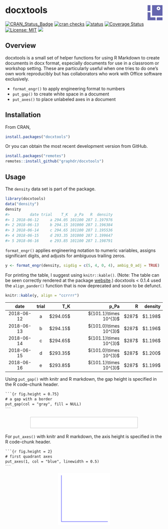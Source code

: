 
<!-- README.md is generated from README.Rmd. Please edit that file -->

# docxtools <img src="man/figures/logo.png" align="right" />

[![CRAN_Status_Badge](http://www.r-pkg.org/badges/version/docxtools)](https://CRAN.R-project.org/package=docxtools)
[![cran
checks](https://cranchecks.info/badges/summary/rhub)](https://cran.r-project.org/web/checks/check_results_rhub.html)
[![status](https://tinyverse.netlify.com/badge/docxtools)](https://CRAN.R-project.org/package=docxtools)
[![Coverage
Status](https://img.shields.io/codecov/c/github/graphdr/docxtools/master.svg)](https://codecov.io/github/graphdr/docxtools?branch=master)
[![License:
MIT](https://img.shields.io/badge/License-MIT-blue.svg)](https://opensource.org/licenses/MIT)
[![](https://cranlogs.r-pkg.org/badges/grand-total/docxtools)](https://CRAN.R-project.org/package=docxtools)

## Overview

docxtools is a small set of helper functions for using R Markdown to
create documents in docx format, especially documents for use in a
classroom or workshop setting. These are particularly useful when one
tries to do one’s own work reproducibly but has collaborators who work
with Office software exclusively.

-   `format_engr()` to apply engineering format to numbers
    <!-- - `align_pander()` to print a table of numbers using pander (deprecated) -->
-   `put_gap()` to create white space in a document
-   `put_axes()` to place unlabeled axes in a document

## Installation

From CRAN,

``` r
install.packages("docxtools")
```

Or you can obtain the most recent development version from GitHub.

``` r
install.packages("remotes")
remotes::install_github("graphdr/docxtools")
```

## Usage

The `density` data set is part of the package.

``` r
library(docxtools)
data("density")
density
#>         date trial    T_K   p_Pa   R  density
#> 1 2018-06-12     a 294.05 101100 287 1.197976
#> 2 2018-06-13     b 294.15 101000 287 1.196384
#> 3 2018-06-14     c 294.65 101100 287 1.195536
#> 4 2018-06-15     d 293.35 101000 287 1.199647
#> 5 2018-06-16     e 293.85 101100 287 1.198791
```

`format_engr()` applies engineering notation to numeric variables,
assigns significant digits, and adjusts for ambiguous trailing zeros.

``` r
y <- format_engr(density, sigdig = c(5, 4, 0, 4), ambig_0_adj = TRUE)
```

For printing the table, I suggest using `knitr::kable()`. (Note: The
table can be seen correctly rendered at the package
[website](https://graphdr.github.io/docxtools/).) docxtools \< 0.1.4
used the `align_pander()` function that is now deprecated and soon to be
defunct.

``` r
knitr::kable(y, align = "ccrrrr")
```

<table>
<thead>
<tr>
<th style="text-align:center;">
date
</th>
<th style="text-align:center;">
trial
</th>
<th style="text-align:right;">
T_K
</th>
<th style="text-align:right;">
p_Pa
</th>
<th style="text-align:right;">
R
</th>
<th style="text-align:right;">
density
</th>
</tr>
</thead>
<tbody>
<tr>
<td style="text-align:center;">
2018-06-12
</td>
<td style="text-align:center;">
a
</td>
<td style="text-align:right;">
$294.05$
</td>
<td style="text-align:right;">
${101.1}\times 10^{3}$
</td>
<td style="text-align:right;">
$287$
</td>
<td style="text-align:right;">
$1.198$
</td>
</tr>
<tr>
<td style="text-align:center;">
2018-06-13
</td>
<td style="text-align:center;">
b
</td>
<td style="text-align:right;">
$294.15$
</td>
<td style="text-align:right;">
${101.0}\times 10^{3}$
</td>
<td style="text-align:right;">
$287$
</td>
<td style="text-align:right;">
$1.196$
</td>
</tr>
<tr>
<td style="text-align:center;">
2018-06-14
</td>
<td style="text-align:center;">
c
</td>
<td style="text-align:right;">
$294.65$
</td>
<td style="text-align:right;">
${101.1}\times 10^{3}$
</td>
<td style="text-align:right;">
$287$
</td>
<td style="text-align:right;">
$1.196$
</td>
</tr>
<tr>
<td style="text-align:center;">
2018-06-15
</td>
<td style="text-align:center;">
d
</td>
<td style="text-align:right;">
$293.35$
</td>
<td style="text-align:right;">
${101.0}\times 10^{3}$
</td>
<td style="text-align:right;">
$287$
</td>
<td style="text-align:right;">
$1.200$
</td>
</tr>
<tr>
<td style="text-align:center;">
2018-06-16
</td>
<td style="text-align:center;">
e
</td>
<td style="text-align:right;">
$293.85$
</td>
<td style="text-align:right;">
${101.1}\times 10^{3}$
</td>
<td style="text-align:right;">
$287$
</td>
<td style="text-align:right;">
$1.199$
</td>
</tr>
</tbody>
</table>

Using `put_gap()` with knitr and R markdown, the gap height is specified
in the R code-chunk header.

<pre class="r"><code>```{r fig.height = 0.75}
# a gap with a border
put_gap(col = "gray", fill = NULL)
<code>```</code></code></pre>

<img src="man/figures/README-004-1.png" width="70%" style="display: block; margin: auto;" />

For `put_axes()` with knitr and R markdown, the axis height is specified
in the R code-chunk header.

<pre class="r"><code>```{r fig.height = 2}
# first quadrant axes
put_axes(1, col = "blue", linewidth = 0.5)
<code>```</code></code></pre>

<img src="man/figures/README-005-1.png" width="33%" style="display: block; margin: auto;" />

